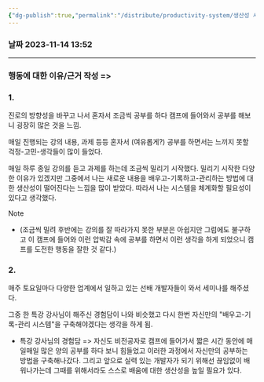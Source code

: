 ```yaml
---
{"dg-publish":true,"permalink":"/distribute/productivity-system/생산성 시스템/","noteIcon":""}
---
```


### 날짜 2023-11-14 13:52

-------------------------------

### 행동에 대한 이유/근거 작성 =>

### 1.
진로의 방향성을 바꾸고 나서 혼자서 조금씩 공부를 하다 캠프에 들어와서 공부를 해보니 굉장히 많은 것을 느낌.
	
매일 진행되는 강의 내용, 과제 등등 혼자서 (여유롭게?) 공부를 하면서는 느끼지 못할 걱정-고민-생각들이 많이 들었다.
	
매일 하루 종일 강의를 듣고 과제를 하는데 조금씩 밀리기 시작했다. 밀리기 시작한 다양한 이유가 있겠지만 그중에서 나는 새로운 내용을 배우고-기록하고-관리하는 방법에 대한 생산성이 떨어진다는 느낌을 많이 받았다. 따라서 나는 시스템을 체계화할 필요성이 있다고 생각했다. 

> [!NOTE]
> - 
> 	(조금씩 밀려 후반에는 강의를 잘 따라가지 못한 부분은 아쉽지만 그럼에도 불구하고 이 캠프에 들어와 이런 압박감 속에 공부를 하면서 이런 생각을 하게 되었으니 캠프를 도전한 행동을 잘한 것 같다.)


### 2. 
매주 토요일마다 다양한 업계에서 일하고 있는 선배 개발자들이 와서 세미나를 해주셨다.
	
그중 한 특강 강사님이 해주신 경험담이 나와 비슷했고 다시 한번 자신만의 "배우고-기록-관리 시스템"을 구축해야겠다는 생각을 하게 됨.
	
- 특강 강사님의 경험담 =>
자신도 비전공자로 캠프에 들어가서 짧은 시간 동안에 매일매일 많은 양의 공부를 하다 보니 힘들었고 이러한 과정에서 자신만의 공부하는 방법을 구축해나갔다. 그리고 앞으로 실력 있는 개발자가 되기 위해선 끊임없이 배워나가는데 그때를 위해서라도 스스로 배움에 대한 생산성을 높일 필요가 있다.

